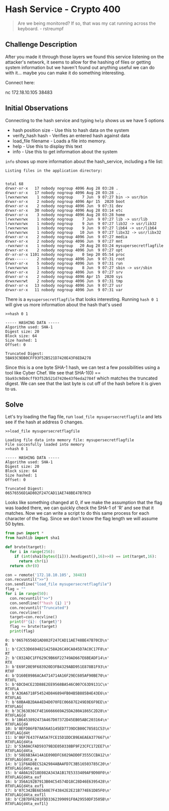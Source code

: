 ﻿# Hash Service - Crypto 400

>Are we being monitored? If so, that was my cat running across the keyboard. - rstreumpf

## Challenge Description
After you made it through those layers we found this service listening on the attacker's network, it seems to allow for the hashing of files or getting system information but we haven't found out anything useful we can do with it... maybe you can make it do something interesting. 

Connect here: 

nc 172.18.10.105 38483

## Initial Observations
Connecting to the hash service and typing `help` shows us we have 5 options
* hash position size - Use this to hash data on the system
* verify_hash hash - Verifies an entered hash against data
* load_file filename - Loads a file into memory.
* help - Use this to display this text
* info - Use this to get information about the system

`info` shows up more information about the hash_service, including a file list:
```
Listing files in the application directory:


total 68
drwxr-xr-x   17 nobody nogroup 4096 Aug 28 03:28 .
drwxr-xr-x   17 nobody nogroup 4096 Aug 28 03:28 ..
lrwxrwxrwx    1 nobody nogroup    7 Jun  9 07:27 bin -> usr/bin
drwxr-xr-x    2 nobody nogroup 4096 Apr 15  2020 boot
drwxr-xr-x    2 nobody nogroup 4096 Jun  9 07:31 dev
drwxr-xr-x   30 nobody nogroup 4096 Aug 28 03:14 etc
drwxr-xr-x    3 nobody nogroup 4096 Aug 28 03:28 home
lrwxrwxrwx    1 nobody nogroup    7 Jun  9 07:27 lib -> usr/lib
lrwxrwxrwx    1 nobody nogroup    9 Jun  9 07:27 lib32 -> usr/lib32
lrwxrwxrwx    1 nobody nogroup    9 Jun  9 07:27 lib64 -> usr/lib64
lrwxrwxrwx    1 nobody nogroup   10 Jun  9 07:27 libx32 -> usr/libx32
drwxr-xr-x    2 nobody nogroup 4096 Jun  9 07:27 media
drwxr-xr-x    2 nobody nogroup 4096 Jun  9 07:27 mnt
-rwxrwxr-x    1 nobody nogroup   20 Aug 28 03:24 mysupersecretflagfile
drwxr-xr-x    2 nobody nogroup 4096 Jun  9 07:27 opt
dr-xr-xr-x 1101 nobody nogroup    0 Sep 20 05:54 proc
drwx------    2 nobody nogroup 4096 Jun  9 07:31 root
drwxr-xr-x    5 nobody nogroup 4096 Jun  9 07:31 run
lrwxrwxrwx    1 nobody nogroup    8 Jun  9 07:27 sbin -> usr/sbin
drwxr-xr-x    2 nobody nogroup 4096 Jun  9 07:27 srv
drwxr-xr-x    2 nobody nogroup 4096 Apr 15  2020 sys
drwxrwxrwt    2 nobody nogroup 4096 Jun  9 07:31 tmp
drwxr-xr-x   13 nobody nogroup 4096 Jun  9 07:27 usr
drwxr-xr-x   11 nobody nogroup 4096 Jun  9 07:31 var
```

There is a `mysupersecretflagfile` that looks interesting. Running `hash 0 1` will give us more information about the hash that's used
```
>>hash 0 1

----- HASHING DATA -----
Algorithm used: SHA-1
Digest size: 20
Block size: 64
Size hashed: 1
Offset: 0

Truncated Digest:
5BA93C9DB0CFF93F52B521D7420E43F6EDA278
```

Since this is a one byte SHA-1 hash, we can test a few possibilities using a tool like Cyber Chef. We see that SHA-1(0) == `5ba93c9db0cff93f52b521d7420e43f6eda2784f` which matches the truncated digest. We can see that the last byte is cut off of the hash before it is given to us. 
## Solve 

Let's try loading the flag file, run `load_file mysupersecretflagfile` and lets see if the hash at address 0 changes.

```
>>load_file mysupersecretflagfile

Loading file data into memory file: mysupersecretflagfile
File succesfully loaded into memory
>>hash 0 1

----- HASHING DATA -----
Algorithm used: SHA-1
Digest size: 20
Block size: 64
Size hashed: 1
Offset: 0

Truncated Digest:
06576556D1AD802F247CAD11AE748BE47B70CD
```
Looks like something changed at 0, if we make the assumption that the flag was loaded there, we can quickly check the SHA-1 of 'R' and see that it matches. Now we can write a script to do this same process for each character of the flag. Since we don't know the flag length we will assume 50 bytes. 

```python
from pwn import *
from hashlib import sha1

def brute(target):
  for i in range(256):
    if (int(sha1(bytes([i])).hexdigest(),16)>>8) == int(target,16):
      return chr(i)
  return chr(0)

con = remote('172.18.10.105', 38483)
con.recvuntil(">>")
con.sendline("load_file mysupersecretflagfile")
flag = ""
for i in range(50):
  con.recvuntil(">>")
  con.sendline(f"hash {i} 1")
  con.recvuntil("Truncated")
  con.recvline()
  target=con.recvline()
  print(F"{i}: {target}")
  flag += brute(target)
  print(flag)
  ```

```
0: b'06576556D1AD802F247CAD11AE748BE47B70CD\n'
R
1: b'C2C53D66948214258A26CA9CA845D7AC0C17F8\n'
RT
2: b'C032ADC1FF629C9B66F22749AD667E6BEADF14\n'
RTX
3: b'E69F20E9F683920D3FB4329ABD951E878B1F93\n'
RTXF
4: b'D160E0986ACA4714714A16F29EC605AF90BE70\n'
RTXFL
5: b'6DCD4CE23D88E2EE9568BA546C007C63D9131C\n'
RTXFLA
6: b'A36A6718F54524D846894FB04B5B885B4E43E6\n'
RTXFLAG
7: b'60BA4B2DAA4ED4D070FEC06687E249E0E6F9EE\n'
RTXFLAG{
8: b'3C363836CF4E16666669A25DA280A1865C2D28\n'
RTXFLAG{d
9: b'1B6453892473A467D07372D45EB05ABC203164\n'
RTXFLAG{d4
10: b'8EFD86FB78A56A5145ED7739DCB00C78581C53\n'
RTXFLAG{d4t
11: b'86F7E437FAA5A7FCE15D1DDCB9EAEAEA377667\n'
RTXFLAG{d4ta
12: b'53A0ACFAD59379B3E050338BF9F23CFC172EE7\n'
RTXFLAG{d4ta_
13: b'58E6B3A414A1E090DFC6029ADD0F3555CCBA12\n'
RTXFLAG{d4ta_e
14: b'11F6AD8EC52A2984ABAAFD7C3B516503785C20\n'
RTXFLAG{d4ta_ex
15: b'4A0A19218E082A343A1B17E5333409AF9D98F0\n'
RTXFLAG{d4ta_exf
16: b'356A192B7913B04C54574D18C28D46E6395428\n'
RTXFLAG{d4ta_exf1
17: b'07C342BE6E560E7F43842E2E21B774E61D85F0\n'
RTXFLAG{d4ta_exf1l
18: b'C2B7DF6201FDD3362399091F0A29550DF3505B\n'
RTXFLAG{d4ta_exf1l}
```

